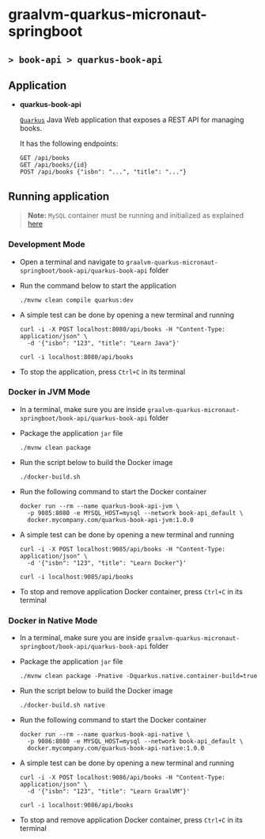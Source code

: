# graalvm-quarkus-micronaut-springboot
## `> book-api > quarkus-book-api`

## Application

- **quarkus-book-api**

  [`Quarkus`](https://quarkus.io/) Java Web application that exposes a REST API for managing books.
                                 
  It has the following endpoints:
  ```
  GET /api/books
  GET /api/books/{id}
  POST /api/books {"isbn": "...", "title": "..."}
  ```

## Running application

> **Note:** `MySQL` container must be running and initialized as explained [here](https://github.com/ivangfr/graalvm-quarkus-micronaut-springboot/tree/master/book-api#start-environment)

### Development Mode

- Open a terminal and navigate to `graalvm-quarkus-micronaut-springboot/book-api/quarkus-book-api` folder

- Run the command below to start the application
  ```
  ./mvnw clean compile quarkus:dev
  ```

- A simple test can be done by opening a new terminal and running
  ```
  curl -i -X POST localhost:8080/api/books -H "Content-Type: application/json" \
    -d '{"isbn": "123", "title": "Learn Java"}'
  
  curl -i localhost:8080/api/books
  ```

- To stop the application, press `Ctrl+C` in its terminal

### Docker in JVM Mode

- In a terminal, make sure you are inside `graalvm-quarkus-micronaut-springboot/book-api/quarkus-book-api` folder

- Package the application `jar` file
  ```
  ./mvnw clean package
  ```

- Run the script below to build the Docker image
  ```
  ./docker-build.sh
  ```

- Run the following command to start the Docker container
  ```
  docker run --rm --name quarkus-book-api-jvm \
    -p 9085:8080 -e MYSQL_HOST=mysql --network book-api_default \
    docker.mycompany.com/quarkus-book-api-jvm:1.0.0
  ```

- A simple test can be done by opening a new terminal and running
  ```
  curl -i -X POST localhost:9085/api/books -H "Content-Type: application/json" \
    -d '{"isbn": "123", "title": "Learn Docker"}'
  
  curl -i localhost:9085/api/books
  ```

- To stop and remove application Docker container, press `Ctrl+C` in its terminal

### Docker in Native Mode

- In a terminal, make sure you are inside `graalvm-quarkus-micronaut-springboot/book-api/quarkus-book-api` folder

- Package the application `jar` file
  ```
  ./mvnw clean package -Pnative -Dquarkus.native.container-build=true
  ```

- Run the script below to build the Docker image
  ```
  ./docker-build.sh native
  ```

- Run the following command to start the Docker container
  ```
  docker run --rm --name quarkus-book-api-native \
    -p 9086:8080 -e MYSQL_HOST=mysql --network book-api_default \
    docker.mycompany.com/quarkus-book-api-native:1.0.0
  ```

- A simple test can be done by opening a new terminal and running
  ```
  curl -i -X POST localhost:9086/api/books -H "Content-Type: application/json" \
    -d '{"isbn": "123", "title": "Learn GraalVM"}'
  
  curl -i localhost:9086/api/books
  ```

- To stop and remove application Docker container, press `Ctrl+C` in its terminal
